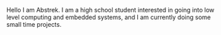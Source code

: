 Hello I am Abstrek. I am a high school student interested in going into low level computing and embedded systems, and I am currently doing some small time projects. 
